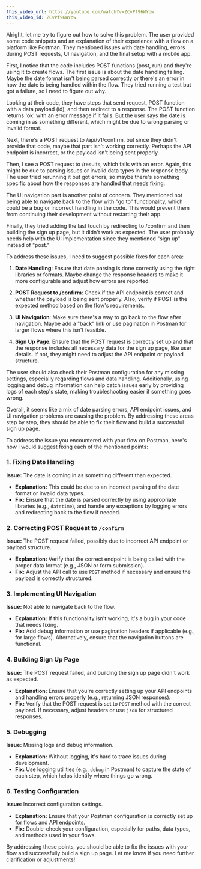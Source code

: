 ```yaml
---
this_video_url: https://youtube.com/watch?v=ZCvPf96WYow
this_video_id: ZCvPf96WYow
---
```

<think>
Alright, let me try to figure out how to solve this problem. The user provided some code snippets and an explanation of their experience with a flow on a platform like Postman. They mentioned issues with date handling, errors during POST requests, UI navigation, and the final setup with a mobile app.

First, I notice that the code includes POST functions (post, run) and they're using it to create flows. The first issue is about the date handling failing. Maybe the date format isn't being parsed correctly or there's an error in how the date is being handled within the flow. They tried running a test but got a failure, so I need to figure out why.

Looking at their code, they have steps that send request, POST function with a data payload (id), and then redirect to a response. The POST function returns 'ok' with an error message if it fails. But the user says the date is coming in as something different, which might be due to wrong parsing or invalid format.

Next, there's a POST request to /api/v1/confirm, but since they didn't provide that code, maybe that part isn't working correctly. Perhaps the API endpoint is incorrect, or the payload isn't being sent properly.

Then, I see a POST request to /results, which fails with an error. Again, this might be due to parsing issues or invalid data types in the response body. The user tried rerunning it but got errors, so maybe there's something specific about how the responses are handled that needs fixing.

The UI navigation part is another point of concern. They mentioned not being able to navigate back to the flow with "go to" functionality, which could be a bug or incorrect handling in the code. This would prevent them from continuing their development without restarting their app.

Finally, they tried adding the last touch by redirecting to /confirm and then building the sign up page, but it didn't work as expected. The user probably needs help with the UI implementation since they mentioned "sign up" instead of "post."

To address these issues, I need to suggest possible fixes for each area:

1. **Date Handling**: Ensure that date parsing is done correctly using the right libraries or formats. Maybe change the response headers to make it more configurable and adjust how errors are reported.

2. **POST Request to /confirm**: Check if the API endpoint is correct and whether the payload is being sent properly. Also, verify if POST is the expected method based on the flow's requirements.

3. **UI Navigation**: Make sure there's a way to go back to the flow after navigation. Maybe add a "back" link or use pagination in Postman for larger flows where this isn't feasible.

4. **Sign Up Page**: Ensure that the POST request is correctly set up and that the response includes all necessary data for the sign up page, like user details. If not, they might need to adjust the API endpoint or payload structure.

The user should also check their Postman configuration for any missing settings, especially regarding flows and data handling. Additionally, using logging and debug information can help catch issues early by providing logs of each step's state, making troubleshooting easier if something goes wrong.

Overall, it seems like a mix of date parsing errors, API endpoint issues, and UI navigation problems are causing the problem. By addressing these areas step by step, they should be able to fix their flow and build a successful sign up page.
</think>

To address the issue you encountered with your flow on Postman, here's how I would suggest fixing each of the mentioned points:

### 1. Fixing Date Handling
**Issue:** The date is coming in as something different than expected.

- **Explanation:** This could be due to an incorrect parsing of the date format or invalid data types.
- **Fix:** Ensure that the date is parsed correctly by using appropriate libraries (e.g., `datetime`), and handle any exceptions by logging errors and redirecting back to the flow if needed.

### 2. Correcting POST Request to `/confirm`
**Issue:** The POST request failed, possibly due to incorrect API endpoint or payload structure.
- **Explanation:** Verify that the correct endpoint is being called with the proper data format (e.g., JSON or form submission).
- **Fix:** Adjust the API call to use `POST` method if necessary and ensure the payload is correctly structured.

### 3. Implementing UI Navigation
**Issue:** Not able to navigate back to the flow.
- **Explanation:** If this functionality isn't working, it's a bug in your code that needs fixing.
- **Fix:** Add debug information or use pagination headers if applicable (e.g., for large flows). Alternatively, ensure that the navigation buttons are functional.

### 4. Building Sign Up Page
**Issue:** The POST request failed, and building the sign up page didn't work as expected.
- **Explanation:** Ensure that you're correctly setting up your API endpoints and handling errors properly (e.g., returning JSON responses).
- **Fix:** Verify that the POST request is set to `POST` method with the correct payload. If necessary, adjust headers or use `json` for structured responses.

### 5. Debugging
**Issue:** Missing logs and debug information.
- **Explanation:** Without logging, it's hard to trace issues during development.
- **Fix:** Use logging utilities (e.g., `debug` in Postman) to capture the state of each step, which helps identify where things go wrong.

### 6. Testing Configuration
**Issue:** Incorrect configuration settings.
- **Explanation:** Ensure that your Postman configuration is correctly set up for flows and API endpoints.
- **Fix:** Double-check your configuration, especially for paths, data types, and methods used in your flows.

By addressing these points, you should be able to fix the issues with your flow and successfully build a sign up page. Let me know if you need further clarification or adjustments!
